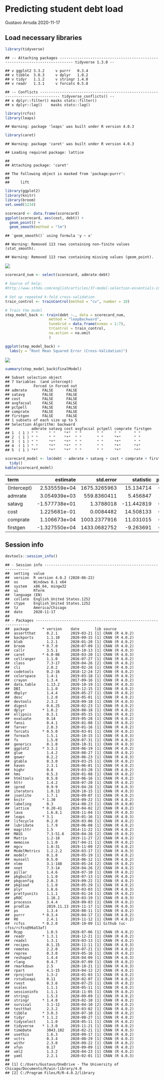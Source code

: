 Predicting student debt load
================
Gustavo Arruda
2020-11-17

## Load necessary libraries

``` r
library(tidyverse)
```

    ## -- Attaching packages ---------------------------------------------------------------------------- tidyverse 1.3.0 --

    ## v ggplot2 3.3.2     v purrr   0.3.4
    ## v tibble  3.0.3     v dplyr   1.0.2
    ## v tidyr   1.1.2     v stringr 1.4.0
    ## v readr   1.3.1     v forcats 0.5.0

    ## -- Conflicts ------------------------------------------------------------------------------- tidyverse_conflicts() --
    ## x dplyr::filter() masks stats::filter()
    ## x dplyr::lag()    masks stats::lag()

``` r
library(rcfss)
library(leaps)
```

    ## Warning: package 'leaps' was built under R version 4.0.3

``` r
library(caret)
```

    ## Warning: package 'caret' was built under R version 4.0.3

    ## Loading required package: lattice

    ## 
    ## Attaching package: 'caret'

    ## The following object is masked from 'package:purrr':
    ## 
    ##     lift

``` r
library(ggplot2)
library(knitr)
library(broom)
set.seed(1234)
```

``` r
scorecard <- data.frame(scorecard)
ggplot(scorecard, aes(cost, debt)) +
  geom_point() +
  geom_smooth(method = "lm")
```

    ## `geom_smooth()` using formula 'y ~ x'

    ## Warning: Removed 113 rows containing non-finite values (stat_smooth).

    ## Warning: Removed 113 rows containing missing values (geom_point).

![](scorecard_files/figure-gfm/unnamed-chunk-2-1.png)<!-- -->

``` r
scorecard_num <- select(scorecard, admrate:debt)

# Source of help:
#http://www.sthda.com/english/articles/37-model-selection-essentials-in-r/154-stepwise-regression-essentials-in-r/

# Set up repeated k-fold cross-validation
train_control <- trainControl(method = "cv", number = 10)

# Train the model
step_model_back <- train(debt ~., data = scorecard_num,
                    method = "leapBackward", 
                    tuneGrid = data.frame(nvmax = 1:7),
                    trControl = train_control,
                    na.action = na.omit
                    )

ggplot(step_model_back) +
  labs(y = "Root Mean Squared Error (Cross-Validation)")
```

![](scorecard_files/figure-gfm/unnamed-chunk-2-2.png)<!-- -->

``` r
summary(step_model_back$finalModel)
```

    ## Subset selection object
    ## 7 Variables  (and intercept)
    ##           Forced in Forced out
    ## admrate       FALSE      FALSE
    ## satavg        FALSE      FALSE
    ## cost          FALSE      FALSE
    ## avgfacsal     FALSE      FALSE
    ## pctpell       FALSE      FALSE
    ## comprate      FALSE      FALSE
    ## firstgen      FALSE      FALSE
    ## 1 subsets of each size up to 5
    ## Selection Algorithm: backward
    ##          admrate satavg cost avgfacsal pctpell comprate firstgen
    ## 1  ( 1 ) " "     " "    "*"  " "       " "     " "      " "     
    ## 2  ( 1 ) " "     " "    "*"  " "       " "     "*"      " "     
    ## 3  ( 1 ) " "     "*"    "*"  " "       " "     "*"      " "     
    ## 4  ( 1 ) " "     "*"    "*"  " "       " "     "*"      "*"     
    ## 5  ( 1 ) "*"     "*"    "*"  " "       " "     "*"      "*"

``` r
scorecard_model <- lm(debt ~ admrate + satavg + cost + comprate + firstgen, data = scorecard) %>%
  tidy()
kable(scorecard_model)
```

| term        |       estimate |    std.error |   statistic | p.value |
| :---------- | -------------: | -----------: | ----------: | ------: |
| (Intercept) |   2.535559e+04 | 1675.3265963 |   15.134714 |   0e+00 |
| admrate     |   3.054939e+03 |  559.8360411 |    5.456847 |   1e-07 |
| satavg      | \-1.577738e+01 |    1.3788018 | \-11.442819 |   0e+00 |
| cost        |   1.225681e-01 |    0.0084482 |   14.508133 |   0e+00 |
| comprate    |   1.106673e+04 | 1003.2377916 |   11.031015 |   0e+00 |
| firstgen    | \-1.327550e+04 | 1433.0682752 |  \-9.263691 |   0e+00 |

## Session info

``` r
devtools::session_info()
```

    ## - Session info ---------------------------------------------------------------
    ##  setting  value                       
    ##  version  R version 4.0.2 (2020-06-22)
    ##  os       Windows 8.1 x64             
    ##  system   x86_64, mingw32             
    ##  ui       RTerm                       
    ##  language (EN)                        
    ##  collate  English_United States.1252  
    ##  ctype    English_United States.1252  
    ##  tz       America/Chicago             
    ##  date     2020-11-17                  
    ## 
    ## - Packages -------------------------------------------------------------------
    ##  package      * version    date       lib source                        
    ##  assertthat     0.2.1      2019-03-21 [1] CRAN (R 4.0.2)                
    ##  backports      1.1.10     2020-09-15 [1] CRAN (R 4.0.2)                
    ##  blob           1.2.1      2020-01-20 [1] CRAN (R 4.0.2)                
    ##  broom        * 0.7.0      2020-07-09 [1] CRAN (R 4.0.2)                
    ##  callr          3.5.1      2020-10-13 [1] CRAN (R 4.0.3)                
    ##  caret        * 6.0-86     2020-03-20 [1] CRAN (R 4.0.3)                
    ##  cellranger     1.1.0      2016-07-27 [1] CRAN (R 4.0.2)                
    ##  class          7.3-17     2020-04-26 [2] CRAN (R 4.0.2)                
    ##  cli            2.0.2      2020-02-28 [1] CRAN (R 4.0.2)                
    ##  codetools      0.2-16     2018-12-24 [2] CRAN (R 4.0.2)                
    ##  colorspace     1.4-1      2019-03-18 [1] CRAN (R 4.0.2)                
    ##  crayon         1.3.4      2017-09-16 [1] CRAN (R 4.0.2)                
    ##  data.table     1.13.2     2020-10-19 [1] CRAN (R 4.0.3)                
    ##  DBI            1.1.0      2019-12-15 [1] CRAN (R 4.0.2)                
    ##  dbplyr         1.4.4      2020-05-27 [1] CRAN (R 4.0.2)                
    ##  desc           1.2.0      2018-05-01 [1] CRAN (R 4.0.2)                
    ##  devtools       2.3.2      2020-09-18 [1] CRAN (R 4.0.3)                
    ##  digest         0.6.25     2020-02-23 [1] CRAN (R 4.0.2)                
    ##  dplyr        * 1.0.2      2020-08-18 [1] CRAN (R 4.0.2)                
    ##  ellipsis       0.3.1      2020-05-15 [1] CRAN (R 4.0.2)                
    ##  evaluate       0.14       2019-05-28 [1] CRAN (R 4.0.2)                
    ##  fansi          0.4.1      2020-01-08 [1] CRAN (R 4.0.2)                
    ##  farver         2.0.3      2020-01-16 [1] CRAN (R 4.0.2)                
    ##  forcats      * 0.5.0      2020-03-01 [1] CRAN (R 4.0.2)                
    ##  foreach        1.5.1      2020-10-15 [1] CRAN (R 4.0.3)                
    ##  fs             1.5.0      2020-07-31 [1] CRAN (R 4.0.2)                
    ##  generics       0.1.0      2020-10-31 [1] CRAN (R 4.0.3)                
    ##  ggplot2      * 3.3.2      2020-06-19 [1] CRAN (R 4.0.2)                
    ##  glue           1.4.2      2020-08-27 [1] CRAN (R 4.0.2)                
    ##  gower          0.2.2      2020-06-23 [1] CRAN (R 4.0.3)                
    ##  gtable         0.3.0      2019-03-25 [1] CRAN (R 4.0.2)                
    ##  haven          2.3.1      2020-06-01 [1] CRAN (R 4.0.2)                
    ##  highr          0.8        2019-03-20 [1] CRAN (R 4.0.2)                
    ##  hms            0.5.3      2020-01-08 [1] CRAN (R 4.0.2)                
    ##  htmltools      0.5.0      2020-06-16 [1] CRAN (R 4.0.2)                
    ##  httr           1.4.2      2020-07-20 [1] CRAN (R 4.0.2)                
    ##  ipred          0.9-9      2019-04-28 [1] CRAN (R 4.0.3)                
    ##  iterators      1.0.13     2020-10-15 [1] CRAN (R 4.0.3)                
    ##  jsonlite       1.7.1      2020-09-07 [1] CRAN (R 4.0.2)                
    ##  knitr        * 1.30       2020-09-22 [1] CRAN (R 4.0.2)                
    ##  labeling       0.3        2014-08-23 [1] CRAN (R 4.0.0)                
    ##  lattice      * 0.20-41    2020-04-02 [2] CRAN (R 4.0.2)                
    ##  lava           1.6.8.1    2020-11-04 [1] CRAN (R 4.0.3)                
    ##  leaps        * 3.1        2020-01-16 [1] CRAN (R 4.0.3)                
    ##  lifecycle      0.2.0      2020-03-06 [1] CRAN (R 4.0.2)                
    ##  lubridate      1.7.9      2020-06-08 [1] CRAN (R 4.0.2)                
    ##  magrittr       1.5        2014-11-22 [1] CRAN (R 4.0.2)                
    ##  MASS           7.3-51.6   2020-04-26 [2] CRAN (R 4.0.2)                
    ##  Matrix         1.2-18     2019-11-27 [2] CRAN (R 4.0.2)                
    ##  memoise        1.1.0      2017-04-21 [1] CRAN (R 4.0.2)                
    ##  mgcv           1.8-31     2019-11-09 [2] CRAN (R 4.0.2)                
    ##  ModelMetrics   1.2.2.2    2020-03-17 [1] CRAN (R 4.0.3)                
    ##  modelr         0.1.8      2020-05-19 [1] CRAN (R 4.0.2)                
    ##  munsell        0.5.0      2018-06-12 [1] CRAN (R 4.0.2)                
    ##  nlme           3.1-148    2020-05-24 [2] CRAN (R 4.0.2)                
    ##  nnet           7.3-14     2020-04-26 [2] CRAN (R 4.0.2)                
    ##  pillar         1.4.6      2020-07-10 [1] CRAN (R 4.0.2)                
    ##  pkgbuild       1.1.0      2020-07-13 [1] CRAN (R 4.0.2)                
    ##  pkgconfig      2.0.3      2019-09-22 [1] CRAN (R 4.0.2)                
    ##  pkgload        1.1.0      2020-05-29 [1] CRAN (R 4.0.2)                
    ##  plyr           1.8.6      2020-03-03 [1] CRAN (R 4.0.3)                
    ##  prettyunits    1.1.1      2020-01-24 [1] CRAN (R 4.0.2)                
    ##  pROC           1.16.2     2020-03-19 [1] CRAN (R 4.0.3)                
    ##  processx       3.4.4      2020-09-03 [1] CRAN (R 4.0.2)                
    ##  prodlim        2019.11.13 2019-11-17 [1] CRAN (R 4.0.3)                
    ##  ps             1.3.4      2020-08-11 [1] CRAN (R 4.0.2)                
    ##  purrr        * 0.3.4      2020-04-17 [1] CRAN (R 4.0.2)                
    ##  R6             2.4.1      2019-11-12 [1] CRAN (R 4.0.2)                
    ##  rcfss        * 0.2.0      2020-10-09 [1] Github (uc-cfss/rcfss@96a53af)
    ##  Rcpp           1.0.5      2020-07-06 [1] CRAN (R 4.0.2)                
    ##  readr        * 1.3.1      2018-12-21 [1] CRAN (R 4.0.2)                
    ##  readxl         1.3.1      2019-03-13 [1] CRAN (R 4.0.2)                
    ##  recipes        0.1.15     2020-11-11 [1] CRAN (R 4.0.3)                
    ##  remotes        2.2.0      2020-07-21 [1] CRAN (R 4.0.2)                
    ##  reprex         0.3.0      2019-05-16 [1] CRAN (R 4.0.2)                
    ##  reshape2       1.4.4      2020-04-09 [1] CRAN (R 4.0.3)                
    ##  rlang          0.4.7      2020-07-09 [1] CRAN (R 4.0.2)                
    ##  rmarkdown      2.5        2020-10-21 [1] CRAN (R 4.0.3)                
    ##  rpart          4.1-15     2019-04-12 [2] CRAN (R 4.0.2)                
    ##  rprojroot      1.3-2      2018-01-03 [1] CRAN (R 4.0.2)                
    ##  rstudioapi     0.11       2020-02-07 [1] CRAN (R 4.0.2)                
    ##  rvest          0.3.6      2020-07-25 [1] CRAN (R 4.0.2)                
    ##  scales         1.1.1      2020-05-11 [1] CRAN (R 4.0.2)                
    ##  sessioninfo    1.1.1      2018-11-05 [1] CRAN (R 4.0.2)                
    ##  stringi        1.5.3      2020-09-09 [1] CRAN (R 4.0.2)                
    ##  stringr      * 1.4.0      2019-02-10 [1] CRAN (R 4.0.2)                
    ##  survival       3.1-12     2020-04-10 [2] CRAN (R 4.0.2)                
    ##  testthat       2.3.2      2020-03-02 [1] CRAN (R 4.0.2)                
    ##  tibble       * 3.0.3      2020-07-10 [1] CRAN (R 4.0.2)                
    ##  tidyr        * 1.1.2      2020-08-27 [1] CRAN (R 4.0.2)                
    ##  tidyselect     1.1.0      2020-05-11 [1] CRAN (R 4.0.2)                
    ##  tidyverse    * 1.3.0      2019-11-21 [1] CRAN (R 4.0.2)                
    ##  timeDate       3043.102   2018-02-21 [1] CRAN (R 4.0.3)                
    ##  usethis        1.6.3      2020-09-17 [1] CRAN (R 4.0.2)                
    ##  vctrs          0.3.4      2020-08-29 [1] CRAN (R 4.0.2)                
    ##  withr          2.3.0      2020-09-22 [1] CRAN (R 4.0.2)                
    ##  xfun           0.17       2020-09-09 [1] CRAN (R 4.0.2)                
    ##  xml2           1.3.2      2020-04-23 [1] CRAN (R 4.0.2)                
    ##  yaml           2.2.1      2020-02-01 [1] CRAN (R 4.0.3)                
    ## 
    ## [1] C:/Users/Gustavo/OneDrive - The University of Chicago/Documents/R/win-library/4.0
    ## [2] C:/Program Files/R/R-4.0.2/library
